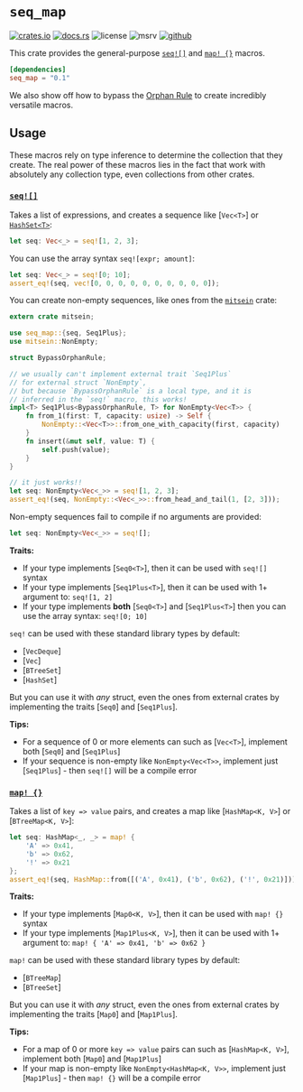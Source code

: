 # `seq_map`

<!-- cargo-rdme start -->

[![crates.io](https://img.shields.io/crates/v/seq_map?style=flat-square&logo=rust)](https://crates.io/crates/seq_map)
[![docs.rs](https://img.shields.io/badge/docs.rs-seq_map-blue?style=flat-square&logo=docs.rs)](https://docs.rs/seq_map)
![license](https://img.shields.io/badge/license-Apache--2.0_OR_MIT-blue?style=flat-square)
![msrv](https://img.shields.io/badge/msrv-1.60-blue?style=flat-square&logo=rust)
[![github](https://img.shields.io/github/stars/nik-rev/seq-map)](https://github.com/nik-rev/seq-map)

This crate provides the general-purpose [`seq![]`](seq) and [`map! {}`](map) macros.

```toml
[dependencies]
seq_map = "0.1"
```

We also show off how to bypass the [Orphan Rule](https://doc.rust-lang.org/reference/items/implementations.html#orphan-rules) to create incredibly versatile macros.

## Usage

These macros rely on type inference to determine the collection that they create.
The real power of these macros lies in the fact that work with absolutely any collection type, even collections from other crates.

### [`seq![]`](seq)

Takes a list of expressions, and creates a sequence like [`Vec<T>`] or [`HashSet<T>`](std::collections::HashSet):

```rust
let seq: Vec<_> = seq![1, 2, 3];
```

You can use the array syntax `seq![expr; amount]`:

```rust
let seq: Vec<_> = seq![0; 10];
assert_eq!(seq, vec![0, 0, 0, 0, 0, 0, 0, 0, 0, 0]);
```

You can create non-empty sequences, like ones from the [`mitsein`](https://docs.rs/mitsein/latest/mitsein/) crate:

```rust
extern crate mitsein;

use seq_map::{seq, Seq1Plus};
use mitsein::NonEmpty;

struct BypassOrphanRule;

// we usually can't implement external trait `Seq1Plus`
// for external struct `NonEmpty`,
// but because `BypassOrphanRule` is a local type, and it is
// inferred in the `seq!` macro, this works!
impl<T> Seq1Plus<BypassOrphanRule, T> for NonEmpty<Vec<T>> {
    fn from_1(first: T, capacity: usize) -> Self {
        NonEmpty::<Vec<T>>::from_one_with_capacity(first, capacity)
    }
    fn insert(&mut self, value: T) {
        self.push(value);
    }
}

// it just works!!
let seq: NonEmpty<Vec<_>> = seq![1, 2, 3];
assert_eq!(seq, NonEmpty::<Vec<_>>::from_head_and_tail(1, [2, 3]));
```

Non-empty sequences fail to compile if no arguments are provided:

```rust
let seq: NonEmpty<Vec<_>> = seq![];
```

**Traits:**

- If your type implements [`Seq0<T>`], then it can be used with `seq![]` syntax
- If your type implements [`Seq1Plus<T>`], then it can be used with 1+ argument to: `seq![1, 2]`
- If your type implements **both** [`Seq0<T>`] and [`Seq1Plus<T>`] then you can use the array syntax: `seq![0; 10]`

`seq!` can be used with these standard library types by default:

- [`VecDeque`]
- [`Vec`]
- [`BTreeSet`]
- [`HashSet`]

But you can use it with *any* struct, even the ones from external crates by implementing the traits [`Seq0`] and [`Seq1Plus`].

**Tips:**

- For a sequence of 0 or more elements can such as [`Vec<T>`], implement both [`Seq0`] and [`Seq1Plus`]
- If your sequence is non-empty like `NonEmpty<Vec<T>>`, implement just [`Seq1Plus`] - then `seq![]` will be a compile error

### [`map! {}`](map)

Takes a list of `key => value` pairs, and creates a map like [`HashMap<K, V>`] or [`BTreeMap<K, V>`]:

```rust
let seq: HashMap<_, _> = map! {
    'A' => 0x41,
    'b' => 0x62,
    '!' => 0x21
};
assert_eq!(seq, HashMap::from([('A', 0x41), ('b', 0x62), ('!', 0x21)]));
```

**Traits:**

- If your type implements [`Map0<K, V>`], then it can be used with `map! {}` syntax
- If your type implements [`Map1Plus<K, V>`], then it can be used with 1+ argument to: `map! { 'A' => 0x41, 'b' => 0x62 }`

`map!` can be used with these standard library types by default:

- [`BTreeMap`]
- [`BTreeSet`]

But you can use it with *any* struct, even the ones from external crates by implementing the traits [`Map0`] and [`Map1Plus`].

**Tips:**

- For a map of 0 or more `key => value` pairs can such as [`HashMap<K, V>`], implement both [`Map0`] and [`Map1Plus`]
- If your map is non-empty like `NonEmpty<HashMap<K, V>>`, implement just [`Map1Plus`] - then `map! {}` will be a compile error

<!-- cargo-rdme end -->
